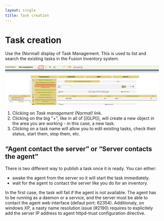 ```yaml
---
layout: single
title: Task creation
---
```


# Task creation

Use the (Normal) display of Task Management. This is used to list and
search the existing tasks in the Fusion Inventory system.

![](/assets/documentation/fi4g/deploy/FusionTaskManagementNormalPage.png)

1.  Clicking on _Task management (Normal)_ link.
2.  Clicking on the big "+", like in all of
    [[GLPI]], will create a new object in
    the area you are working - in this case, a new task.
3.  Clicking on a task name will allow you to edit existing tasks, check
    their status, start them, stop them, etc.

## “Agent contact the server” or “Server contacts the agent”

There is two different way to publish a task once it is ready. You can either:

* awake the agent from the server so it will start the task immediately.
* wait for the agent to contact the server like you do for an inventory.

In the first case, the task will fail if the agent is not available. The agent
has to be running as a daemon or a service, and the server must be able to
contact the agent web interface (defaut port: 62354). Additionaly, on windows
XP, a nasty name resolution issue (#2190) requires to explicitely add the
server IP address to agent httpd-trust configuration directive.
